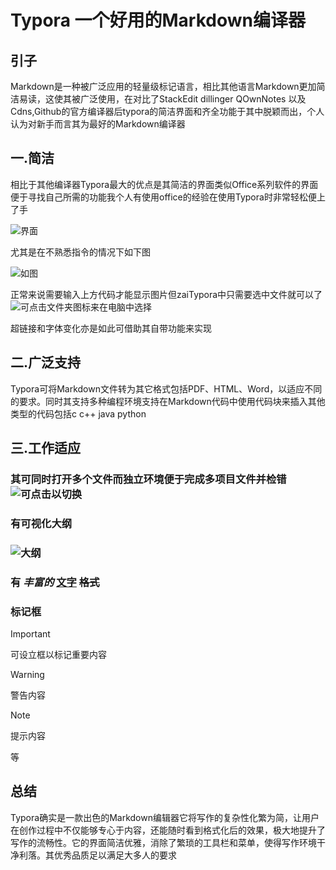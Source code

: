 # Typora 一个好用的Markdown编译器

## 引子

Markdown是一种被广泛应用的轻量级标记语言，相比其他语言Markdown更加简洁易读，这使其被广泛使用，在对比了StackEdit  dillinger  QOwnNotes 以及Cdns,Github的官方编译器后typora的简洁界面和齐全功能于其中脱颖而出，个人认为对新手而言其为最好的Markdown编译器

## 一.简洁

相比于其他编译器Typora最大的优点是其简洁的界面类似Office系列软件的界面便于寻找自己所需的功能我个人有使用office的经验在使用Typora时非常轻松便上了手

![界面](C:\Users\Hekfo\AppData\Roaming\Typora\typora-user-images\image-20241006143426502.png)

尤其是在不熟悉指令的情况下如下图

![如图](C:\Users\Hekfo\AppData\Roaming\Typora\typora-user-images\image-20241006143712472.png)

正常来说需要输入上方代码才能显示图片但zaiTypora中只需要选中文件就可以了![可点击文件夹图标来在电脑中选择](C:\Users\Hekfo\AppData\Roaming\Typora\typora-user-images\image-20241006144026768.png)

超链接和字体变化亦是如此可借助其自带功能来实现

## 二.广泛支持

Typora可将Markdown文件转为其它格式包括PDF、HTML、Word，以适应不同的要求。同时其支持多种编程环境支持在Markdown代码中使用代码块来插入其他类型的代码包括c  c++ java  python 

## 三.工作适应

### 其可同时打开多个文件而独立环境便于完成多项目文件并检错![可点击以切换](C:\Users\Hekfo\AppData\Roaming\Typora\typora-user-images\image-20241006150222611.png)

### 有可视化大纲

### ![大纲](C:\Users\Hekfo\AppData\Roaming\Typora\typora-user-images\image-20241006150337395.png)

### **有**  *丰富的*  <u>文字</u>    ~~格式~~

### 标记框

> [!IMPORTANT]
>
> 可设立框以标记重要内容

> [!WARNING]
>
> 警告内容

> [!NOTE]
>
> 提示内容

等

## 总结

Typora确实是一款出色的Markdown编辑器它将写作的复杂性化繁为简，让用户在创作过程中不仅能够专心于内容，还能随时看到格式化后的效果，极大地提升了写作的流畅性。它的界面简洁优雅，消除了繁琐的工具栏和菜单，使得写作环境干净利落。其优秀品质足以满足大多人的要求
